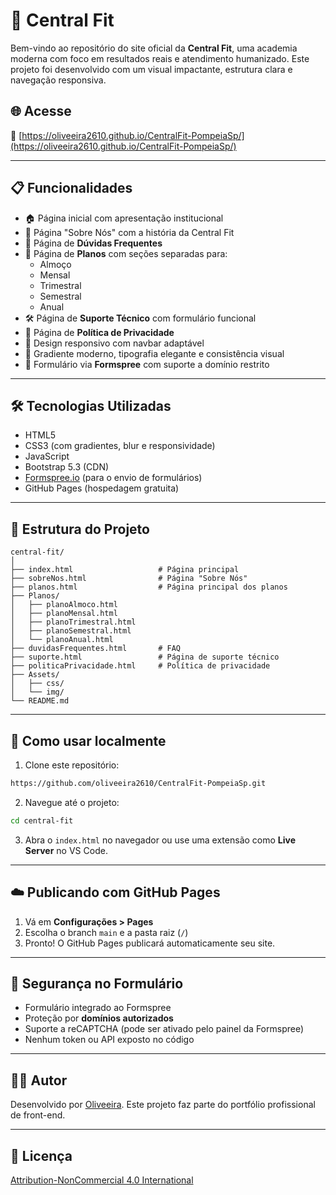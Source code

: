 # 💪 Central Fit

Bem-vindo ao repositório do site oficial da **Central Fit**, uma academia moderna com foco em resultados reais e atendimento humanizado. Este projeto foi desenvolvido com um visual impactante, estrutura clara e navegação responsiva.

## 🌐 Acesse

🔗 [https://oliveeira2610.github.io/CentralFit-PompeiaSp/](https://oliveeira2610.github.io/CentralFit-PompeiaSp/)  

---

## 📋 Funcionalidades

- 🏠 Página inicial com apresentação institucional
- 🧾 Página "Sobre Nós" com a história da Central Fit
- 💬 Página de **Dúvidas Frequentes**
- 💼 Página de **Planos** com seções separadas para:
  - Almoço
  - Mensal
  - Trimestral
  - Semestral
  - Anual
- 🛠 Página de **Suporte Técnico** com formulário funcional
- 📜 Página de **Política de Privacidade**
- 📱 Design responsivo com navbar adaptável
- 🎨 Gradiente moderno, tipografia elegante e consistência visual
- 📩 Formulário via **Formspree** com suporte a domínio restrito

---

## 🛠 Tecnologias Utilizadas

- HTML5
- CSS3 (com gradientes, blur e responsividade)
- JavaScript
- Bootstrap 5.3 (CDN)
- [Formspree.io](https://formspree.io) (para o envio de formulários)
- GitHub Pages (hospedagem gratuita)

---

## 📁 Estrutura do Projeto

```
central-fit/
│
├── index.html                   # Página principal
├── sobreNos.html                # Página "Sobre Nós"
├── planos.html                  # Página principal dos planos
├── Planos/
│   ├── planoAlmoco.html
│   ├── planoMensal.html
│   ├── planoTrimestral.html
│   ├── planoSemestral.html
│   └── planoAnual.html
├── duvidasFrequentes.html       # FAQ
├── suporte.html                 # Página de suporte técnico
├── politicaPrivacidade.html     # Política de privacidade
├── Assets/
│   ├── css/
│   └── img/
└── README.md
```

---

## 🚀 Como usar localmente

1. Clone este repositório:
```bash
https://github.com/oliveeira2610/CentralFit-PompeiaSp.git
```

2. Navegue até o projeto:
```bash
cd central-fit
```

3. Abra o `index.html` no navegador ou use uma extensão como **Live Server** no VS Code.

---

## ☁️ Publicando com GitHub Pages

1. Vá em **Configurações > Pages**
2. Escolha o branch `main` e a pasta raiz (`/`)
3. Pronto! O GitHub Pages publicará automaticamente seu site.

---

## 🔐 Segurança no Formulário

- Formulário integrado ao Formspree
- Proteção por **domínios autorizados**
- Suporte a reCAPTCHA (pode ser ativado pelo painel da Formspree)
- Nenhum token ou API exposto no código

---

## 👨‍💻 Autor

Desenvolvido por [Oliveeira](https://github.com/oliveeira2610).
Este projeto faz parte do portfólio profissional de front-end.

---

## 📄 Licença

[Attribution-NonCommercial 4.0 International](https://creativecommons.org/licenses/by-nc/4.0/)
